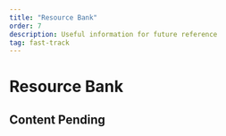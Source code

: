 ```yaml
---
title: "Resource Bank"
order: 7
description: Useful information for future reference
tag: fast-track
---
```


# Resource Bank

## Content Pending
